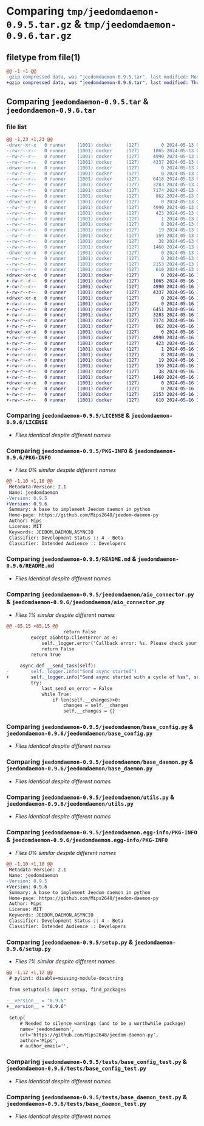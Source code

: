 # Comparing `tmp/jeedomdaemon-0.9.5.tar.gz` & `tmp/jeedomdaemon-0.9.6.tar.gz`

## filetype from file(1)

```diff
@@ -1 +1 @@
-gzip compressed data, was "jeedomdaemon-0.9.5.tar", last modified: Mon May 13 09:13:29 2024, max compression
+gzip compressed data, was "jeedomdaemon-0.9.6.tar", last modified: Thu May 16 16:21:35 2024, max compression
```

## Comparing `jeedomdaemon-0.9.5.tar` & `jeedomdaemon-0.9.6.tar`

### file list

```diff
@@ -1,23 +1,23 @@
-drwxr-xr-x   0 runner    (1001) docker     (127)        0 2024-05-13 09:13:29.418749 jeedomdaemon-0.9.5/
--rw-r--r--   0 runner    (1001) docker     (127)     1065 2024-05-13 09:13:25.000000 jeedomdaemon-0.9.5/LICENSE
--rw-r--r--   0 runner    (1001) docker     (127)     4990 2024-05-13 09:13:29.418749 jeedomdaemon-0.9.5/PKG-INFO
--rw-r--r--   0 runner    (1001) docker     (127)     4337 2024-05-13 09:13:25.000000 jeedomdaemon-0.9.5/README.md
-drwxr-xr-x   0 runner    (1001) docker     (127)        0 2024-05-13 09:13:29.418749 jeedomdaemon-0.9.5/jeedomdaemon/
--rw-r--r--   0 runner    (1001) docker     (127)        0 2024-05-13 09:13:25.000000 jeedomdaemon-0.9.5/jeedomdaemon/__init__.py
--rw-r--r--   0 runner    (1001) docker     (127)     6418 2024-05-13 09:13:25.000000 jeedomdaemon-0.9.5/jeedomdaemon/aio_connector.py
--rw-r--r--   0 runner    (1001) docker     (127)     3283 2024-05-13 09:13:25.000000 jeedomdaemon-0.9.5/jeedomdaemon/base_config.py
--rw-r--r--   0 runner    (1001) docker     (127)     7174 2024-05-13 09:13:25.000000 jeedomdaemon-0.9.5/jeedomdaemon/base_daemon.py
--rw-r--r--   0 runner    (1001) docker     (127)      862 2024-05-13 09:13:25.000000 jeedomdaemon-0.9.5/jeedomdaemon/utils.py
-drwxr-xr-x   0 runner    (1001) docker     (127)        0 2024-05-13 09:13:29.418749 jeedomdaemon-0.9.5/jeedomdaemon.egg-info/
--rw-r--r--   0 runner    (1001) docker     (127)     4990 2024-05-13 09:13:29.000000 jeedomdaemon-0.9.5/jeedomdaemon.egg-info/PKG-INFO
--rw-r--r--   0 runner    (1001) docker     (127)      423 2024-05-13 09:13:29.000000 jeedomdaemon-0.9.5/jeedomdaemon.egg-info/SOURCES.txt
--rw-r--r--   0 runner    (1001) docker     (127)        1 2024-05-13 09:13:29.000000 jeedomdaemon-0.9.5/jeedomdaemon.egg-info/dependency_links.txt
--rw-r--r--   0 runner    (1001) docker     (127)        8 2024-05-13 09:13:29.000000 jeedomdaemon-0.9.5/jeedomdaemon.egg-info/requires.txt
--rw-r--r--   0 runner    (1001) docker     (127)       19 2024-05-13 09:13:29.000000 jeedomdaemon-0.9.5/jeedomdaemon.egg-info/top_level.txt
--rw-r--r--   0 runner    (1001) docker     (127)      159 2024-05-13 09:13:25.000000 jeedomdaemon-0.9.5/pyproject.toml
--rw-r--r--   0 runner    (1001) docker     (127)       38 2024-05-13 09:13:29.418749 jeedomdaemon-0.9.5/setup.cfg
--rw-r--r--   0 runner    (1001) docker     (127)     1460 2024-05-13 09:13:25.000000 jeedomdaemon-0.9.5/setup.py
-drwxr-xr-x   0 runner    (1001) docker     (127)        0 2024-05-13 09:13:29.418749 jeedomdaemon-0.9.5/tests/
--rw-r--r--   0 runner    (1001) docker     (127)        0 2024-05-13 09:13:25.000000 jeedomdaemon-0.9.5/tests/__init__.py
--rw-r--r--   0 runner    (1001) docker     (127)     2153 2024-05-13 09:13:25.000000 jeedomdaemon-0.9.5/tests/base_config_test.py
--rw-r--r--   0 runner    (1001) docker     (127)      610 2024-05-13 09:13:25.000000 jeedomdaemon-0.9.5/tests/base_daemon_test.py
+drwxr-xr-x   0 runner    (1001) docker     (127)        0 2024-05-16 16:21:35.248139 jeedomdaemon-0.9.6/
+-rw-r--r--   0 runner    (1001) docker     (127)     1065 2024-05-16 16:21:30.000000 jeedomdaemon-0.9.6/LICENSE
+-rw-r--r--   0 runner    (1001) docker     (127)     4990 2024-05-16 16:21:35.248139 jeedomdaemon-0.9.6/PKG-INFO
+-rw-r--r--   0 runner    (1001) docker     (127)     4337 2024-05-16 16:21:30.000000 jeedomdaemon-0.9.6/README.md
+drwxr-xr-x   0 runner    (1001) docker     (127)        0 2024-05-16 16:21:35.244139 jeedomdaemon-0.9.6/jeedomdaemon/
+-rw-r--r--   0 runner    (1001) docker     (127)        0 2024-05-16 16:21:30.000000 jeedomdaemon-0.9.6/jeedomdaemon/__init__.py
+-rw-r--r--   0 runner    (1001) docker     (127)     6451 2024-05-16 16:21:30.000000 jeedomdaemon-0.9.6/jeedomdaemon/aio_connector.py
+-rw-r--r--   0 runner    (1001) docker     (127)     3283 2024-05-16 16:21:30.000000 jeedomdaemon-0.9.6/jeedomdaemon/base_config.py
+-rw-r--r--   0 runner    (1001) docker     (127)     7174 2024-05-16 16:21:30.000000 jeedomdaemon-0.9.6/jeedomdaemon/base_daemon.py
+-rw-r--r--   0 runner    (1001) docker     (127)      862 2024-05-16 16:21:30.000000 jeedomdaemon-0.9.6/jeedomdaemon/utils.py
+drwxr-xr-x   0 runner    (1001) docker     (127)        0 2024-05-16 16:21:35.248139 jeedomdaemon-0.9.6/jeedomdaemon.egg-info/
+-rw-r--r--   0 runner    (1001) docker     (127)     4990 2024-05-16 16:21:35.000000 jeedomdaemon-0.9.6/jeedomdaemon.egg-info/PKG-INFO
+-rw-r--r--   0 runner    (1001) docker     (127)      423 2024-05-16 16:21:35.000000 jeedomdaemon-0.9.6/jeedomdaemon.egg-info/SOURCES.txt
+-rw-r--r--   0 runner    (1001) docker     (127)        1 2024-05-16 16:21:35.000000 jeedomdaemon-0.9.6/jeedomdaemon.egg-info/dependency_links.txt
+-rw-r--r--   0 runner    (1001) docker     (127)        8 2024-05-16 16:21:35.000000 jeedomdaemon-0.9.6/jeedomdaemon.egg-info/requires.txt
+-rw-r--r--   0 runner    (1001) docker     (127)       19 2024-05-16 16:21:35.000000 jeedomdaemon-0.9.6/jeedomdaemon.egg-info/top_level.txt
+-rw-r--r--   0 runner    (1001) docker     (127)      159 2024-05-16 16:21:30.000000 jeedomdaemon-0.9.6/pyproject.toml
+-rw-r--r--   0 runner    (1001) docker     (127)       38 2024-05-16 16:21:35.248139 jeedomdaemon-0.9.6/setup.cfg
+-rw-r--r--   0 runner    (1001) docker     (127)     1460 2024-05-16 16:21:30.000000 jeedomdaemon-0.9.6/setup.py
+drwxr-xr-x   0 runner    (1001) docker     (127)        0 2024-05-16 16:21:35.248139 jeedomdaemon-0.9.6/tests/
+-rw-r--r--   0 runner    (1001) docker     (127)        0 2024-05-16 16:21:30.000000 jeedomdaemon-0.9.6/tests/__init__.py
+-rw-r--r--   0 runner    (1001) docker     (127)     2153 2024-05-16 16:21:30.000000 jeedomdaemon-0.9.6/tests/base_config_test.py
+-rw-r--r--   0 runner    (1001) docker     (127)      610 2024-05-16 16:21:30.000000 jeedomdaemon-0.9.6/tests/base_daemon_test.py
```

### Comparing `jeedomdaemon-0.9.5/LICENSE` & `jeedomdaemon-0.9.6/LICENSE`

 * *Files identical despite different names*

### Comparing `jeedomdaemon-0.9.5/PKG-INFO` & `jeedomdaemon-0.9.6/PKG-INFO`

 * *Files 0% similar despite different names*

```diff
@@ -1,10 +1,10 @@
 Metadata-Version: 2.1
 Name: jeedomdaemon
-Version: 0.9.5
+Version: 0.9.6
 Summary: A base to implement Jeedom daemon in python
 Home-page: https://github.com/Mips2648/jeedom-daemon-py
 Author: Mips
 License: MIT
 Keywords: JEEDOM,DAEMON,ASYNCIO
 Classifier: Development Status :: 4 - Beta
 Classifier: Intended Audience :: Developers
```

### Comparing `jeedomdaemon-0.9.5/README.md` & `jeedomdaemon-0.9.6/README.md`

 * *Files identical despite different names*

### Comparing `jeedomdaemon-0.9.5/jeedomdaemon/aio_connector.py` & `jeedomdaemon-0.9.6/jeedomdaemon/aio_connector.py`

 * *Files 1% similar despite different names*

```diff
@@ -85,15 +85,15 @@
                     return False
         except aiohttp.ClientError as e:
             self._logger.error('Callback error: %s. Please check your network configuration page', e)
             return False
         return True
 
     async def __send_task(self):
-        self._logger.info("Send async started")
+        self._logger.info("Send async started with a cycle of %ss", self._cycle)
         try:
             last_send_on_error = False
             while True:
                 if len(self.__changes)>0:
                     changes = self.__changes
                     self.__changes = {}
```

### Comparing `jeedomdaemon-0.9.5/jeedomdaemon/base_config.py` & `jeedomdaemon-0.9.6/jeedomdaemon/base_config.py`

 * *Files identical despite different names*

### Comparing `jeedomdaemon-0.9.5/jeedomdaemon/base_daemon.py` & `jeedomdaemon-0.9.6/jeedomdaemon/base_daemon.py`

 * *Files identical despite different names*

### Comparing `jeedomdaemon-0.9.5/jeedomdaemon/utils.py` & `jeedomdaemon-0.9.6/jeedomdaemon/utils.py`

 * *Files identical despite different names*

### Comparing `jeedomdaemon-0.9.5/jeedomdaemon.egg-info/PKG-INFO` & `jeedomdaemon-0.9.6/jeedomdaemon.egg-info/PKG-INFO`

 * *Files 0% similar despite different names*

```diff
@@ -1,10 +1,10 @@
 Metadata-Version: 2.1
 Name: jeedomdaemon
-Version: 0.9.5
+Version: 0.9.6
 Summary: A base to implement Jeedom daemon in python
 Home-page: https://github.com/Mips2648/jeedom-daemon-py
 Author: Mips
 License: MIT
 Keywords: JEEDOM,DAEMON,ASYNCIO
 Classifier: Development Status :: 4 - Beta
 Classifier: Intended Audience :: Developers
```

### Comparing `jeedomdaemon-0.9.5/setup.py` & `jeedomdaemon-0.9.6/setup.py`

 * *Files 1% similar despite different names*

```diff
@@ -1,12 +1,12 @@
 # pylint: disable=missing-module-docstring
 
 from setuptools import setup, find_packages
 
-__version__ = "0.9.5"
+__version__ = "0.9.6"
 
 setup(
     # Needed to silence warnings (and to be a worthwhile package)
     name='jeedomdaemon',
     url='https://github.com/Mips2648/jeedom-daemon-py',
     author='Mips',
     # author_email='',
```

### Comparing `jeedomdaemon-0.9.5/tests/base_config_test.py` & `jeedomdaemon-0.9.6/tests/base_config_test.py`

 * *Files identical despite different names*

### Comparing `jeedomdaemon-0.9.5/tests/base_daemon_test.py` & `jeedomdaemon-0.9.6/tests/base_daemon_test.py`

 * *Files identical despite different names*

